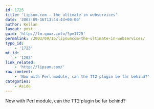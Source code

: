 ```yaml
---
id: 1725
title: 'Lipsum.com – the ultimate in webservices'
date: '2003-09-16T13:44:43+00:00'
author: Kellan
layout: post
guid: 'http://lm.quxx.info/?p=1725'
permalink: /2003/09/16/lipsumcom-the-ultimate-in-webservices/
typo_id:
    - '1723'
mt_id:
    - '1203'
link_related:
    - 'http://lipsum.com/'
raw_content:
    - 'Now with Perl module, can the TT2 plugin be far behind?'
categories:
    - Aside
---
```


Now with Perl module, can the TT2 plugin be far behind?
